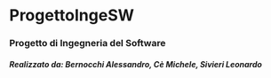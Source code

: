 # ProgettoIngeSW

### Progetto di Ingegneria del Software

##### Realizzato da: Bernocchi Alessandro, Cè Michele, Sivieri Leonardo
